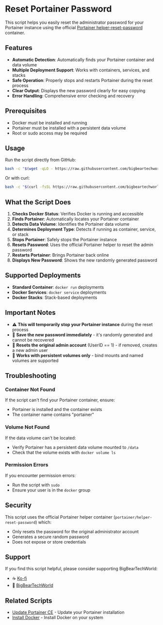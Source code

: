 # Reset Portainer Password

This script helps you easily reset the administrator password for your Portainer instance using the official [Portainer helper-reset-password](https://github.com/portainer/helper-reset-password) container.

## Features

- **Automatic Detection**: Automatically finds your Portainer container and data volume
- **Multiple Deployment Support**: Works with containers, services, and stacks
- **Safe Operation**: Properly stops and restarts Portainer during the reset process
- **Clear Output**: Displays the new password clearly for easy copying
- **Error Handling**: Comprehensive error checking and recovery

## Prerequisites

- Docker must be installed and running
- Portainer must be installed with a persistent data volume
- Root or sudo access may be required

## Usage

Run the script directly from GitHub:

```bash
bash -c "$(wget -qLO - https://raw.githubusercontent.com/bigbeartechworld/big-bear-scripts/master/reset-portainer-password/run.sh)"
```

Or with curl:

```bash
bash -c "$(curl -fsSL https://raw.githubusercontent.com/bigbeartechworld/big-bear-scripts/master/reset-portainer-password/run.sh)"
```

## What the Script Does

1. **Checks Docker Status**: Verifies Docker is running and accessible
2. **Finds Portainer**: Automatically locates your Portainer container
3. **Detects Data Volume**: Identifies the Portainer data volume
4. **Determines Deployment Type**: Detects if running as container, service, or stack
5. **Stops Portainer**: Safely stops the Portainer instance
6. **Resets Password**: Uses the official Portainer helper to reset the admin password
7. **Restarts Portainer**: Brings Portainer back online
8. **Displays New Password**: Shows the new randomly generated password

## Supported Deployments

- **Standard Container**: `docker run` deployments
- **Docker Services**: `docker service` deployments
- **Docker Stacks**: Stack-based deployments

## Important Notes

- ⚠️ **This will temporarily stop your Portainer instance** during the reset process
- 🔐 **Save the new password immediately** - it's randomly generated and cannot be recovered
- 👤 **Resets the original admin account** (UserID == 1) - if removed, creates a new admin user
- 📝 **Works with persistent volumes only** - bind mounts and named volumes are supported

## Troubleshooting

### Container Not Found

If the script can't find your Portainer container, ensure:

- Portainer is installed and the container exists
- The container name contains "portainer"

### Volume Not Found

If the data volume can't be located:

- Verify Portainer has a persistent data volume mounted to `/data`
- Check that the volume exists with `docker volume ls`

### Permission Errors

If you encounter permission errors:

- Run the script with `sudo`
- Ensure your user is in the `docker` group

## Security

This script uses the official Portainer helper container (`portainer/helper-reset-password`) which:

- Only resets the password for the original administrator account
- Generates a secure random password
- Does not expose or store credentials

## Support

If you find this script helpful, please consider supporting BigBearTechWorld:

- ☕ [Ko-fi](https://ko-fi.com/bigbeartechworld)
- 🐻 [BigBearTechWorld](https://bigbeartechworld.com)

## Related Scripts

- [Update Portainer CE](../update-portainer-ce/) - Update your Portainer installation
- [Install Docker](../install-docker/) - Install Docker on your system
